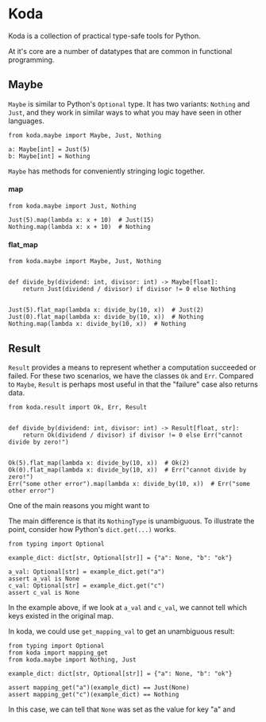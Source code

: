 # Koda

Koda is a collection of practical type-safe tools for Python.

At it's core are a number of datatypes that are common in functional programming.

## Maybe

`Maybe` is similar to Python's `Optional` type. It has two variants: `Nothing` and `Just`, and they work in similar ways
to what you may have seen in other languages.

```python3
from koda.maybe import Maybe, Just, Nothing

a: Maybe[int] = Just(5)
b: Maybe[int] = Nothing
```

`Maybe` has methods for conveniently stringing logic together.

#### map

```python3
from koda.maybe import Just, Nothing

Just(5).map(lambda x: x + 10)  # Just(15)
Nothing.map(lambda x: x + 10)  # Nothing
```

#### flat_map

```python3
from koda.maybe import Maybe, Just, Nothing


def divide_by(dividend: int, divisor: int) -> Maybe[float]:
    return Just(dividend / divisor) if divisor != 0 else Nothing


Just(5).flat_map(lambda x: divide_by(10, x))  # Just(2)
Just(0).flat_map(lambda x: divide_by(10, x))  # Nothing
Nothing.map(lambda x: divide_by(10, x))  # Nothing
```

## Result

`Result` provides a means to represent whether a computation succeeded or failed. For these two scenarios, we have the classes
`Ok` and `Err`. Compared to `Maybe`, `Result` is perhaps most useful in that the "failure" case also returns data.
```python3
from koda.result import Ok, Err, Result 


def divide_by(dividend: int, divisor: int) -> Result[float, str]:
    return Ok(dividend / divisor) if divisor != 0 else Err("cannot divide by zero!") 


Ok(5).flat_map(lambda x: divide_by(10, x))  # Ok(2)
Ok(0).flat_map(lambda x: divide_by(10, x))  # Err("cannot divide by zero!") 
Err("some other error").map(lambda x: divide_by(10, x))  # Err("some other error")
```

One of the main reasons you might want to 



The main difference is that its `NothingType` is unambiguous. To illustrate the point, consider how
Python's `dict.get(...)` works.

```python3
from typing import Optional

example_dict: dict[str, Optional[str]] = {"a": None, "b": "ok"}

a_val: Optional[str] = example_dict.get("a")
assert a_val is None
c_val: Optional[str] = example_dict.get("c")
assert c_val is None
```

In the example above, if we look at `a_val` and `c_val`, we cannot tell which keys existed in the original map.

In koda, we could use `get_mapping_val` to get an unambiguous result:

```python3
from typing import Optional
from koda import mapping_get
from koda.maybe import Nothing, Just

example_dict: dict[str, Optional[str]] = {"a": None, "b": "ok"}

assert mapping_get("a")(example_dict) == Just(None)
assert mapping_get("c")(example_dict) == Nothing
```

In this case, we can tell that `None` was set as the value for key "a" and 
